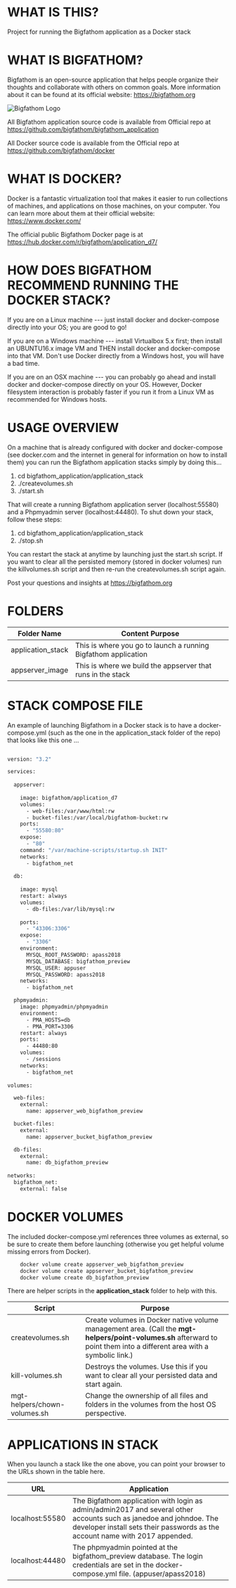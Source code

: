 WHAT IS THIS?
=============
Project for running the Bigfathom application as a Docker stack

WHAT IS BIGFATHOM?
==================
Bigfathom is an open-source application that helps people organize their thoughts
and collaborate with others on common goals.  More information about it 
can be found at its official website: https://bigfathom.org

![Bigfathom Logo](https://github.com/bigfathom/docker/blob/master/misc/bigfathom_arrows_logo_plus_title.png) 

All Bigfathom application source code is available from Official repo at https://github.com/bigfathom/bigfathom_application

All Docker source code is available from the Official repo at https://github.com/bigfathom/docker 

WHAT IS DOCKER?
===============
Docker is a fantastic virtualization tool that makes it easier to run collections
of machines, and applications on those machines, on your computer.  You can learn
more about them at their official website: https://www.docker.com/

The official public Bigfathom Docker page is at https://hub.docker.com/r/bigfathom/application_d7/

HOW DOES BIGFATHOM RECOMMEND RUNNING THE DOCKER STACK?
======================================================
If you are on a Linux machine --- just install docker and docker-compose
directly into your OS; you are good to go!

If you are on a Windows machine --- install Virtualbox 5.x first; then install
an UBUNTU16.x image VM and THEN install docker and docker-compose into that
VM.  Don't use Docker directly from a Windows host, you will have a bad time.

If you are on an OSX machine --- you can probably go ahead and install 
docker and docker-compose directly on your OS.  However, Docker filesystem interaction
is probably faster if you run it from a Linux VM as recommended for Windows hosts. 

USAGE OVERVIEW
==============
On a machine that is already configured with docker and docker-compose (see docker.com
and the internet in general for information on how to install them) you can run the
Bigfathom application stacks simply by doing this...

1. cd bigfathom_application/application_stack
2. ./createvolumes.sh
3. ./start.sh

That will create a running Bigfathom application server (localhost:55580) and a 
Phpmyadmin server (localhost:44480).  To shut down your stack, follow these
steps:

1. cd bigfathom_application/application_stack
2. ./stop.sh

You can restart the stack at anytime by launching just the start.sh script.
If you want to clear all the persisted memory (stored in docker volumes) run
the killvolumes.sh script and then re-run the createvolumes.sh script again.

Post your questions and insights at https://bigfathom.org

FOLDERS
=======

Folder Name | Content Purpose
------------ | -------------
application_stack | This is where you go to launch a running Bigfathom application
appserver_image | This is where we build the appserver that runs in the stack

STACK COMPOSE FILE
==================
An example of launching Bigfathom in a Docker stack is to have a docker-compose.yml
(such as the one in the application_stack folder of the repo) that looks like
this one ...

```dockerfile

version: "3.2"

services:
  
  appserver:
      
    image: bigfathom/application_d7
    volumes:
      - web-files:/var/www/html:rw
      - bucket-files:/var/local/bigfathom-bucket:rw
    ports:
      - "55580:80"
    expose:
      - "80"
    command: "/var/machine-scripts/startup.sh INIT"
    networks:
      - bigfathom_net
      
  db:
      
    image: mysql
    restart: always
    volumes:
      - db-files:/var/lib/mysql:rw
      
    ports:
      - "43306:3306"    
    expose:
      - "3306"
    environment:
      MYSQL_ROOT_PASSWORD: apass2018
      MYSQL_DATABASE: bigfathom_preview
      MYSQL_USER: appuser
      MYSQL_PASSWORD: apass2018
    networks:
      - bigfathom_net

  phpmyadmin:
    image: phpmyadmin/phpmyadmin
    environment:
      - PMA_HOSTS=db
      - PMA_PORT=3306
    restart: always
    ports:
      - 44480:80
    volumes:
      - /sessions
    networks:
      - bigfathom_net
      
volumes:

  web-files:
    external:
      name: appserver_web_bigfathom_preview

  bucket-files:
    external:
      name: appserver_bucket_bigfathom_preview

  db-files:
    external:
      name: db_bigfathom_preview
      
networks:
  bigfathom_net:
    external: false


```

DOCKER VOLUMES
==============
The included docker-compose.yml references three volumes as external,
so be sure to create them before launching (otherwise you get helpful 
volume missing errors from Docker).

```bash
    docker volume create appserver_web_bigfathom_preview
    docker volume create appserver_bucket_bigfathom_preview
    docker volume create db_bigfathom_preview
```

There are helper scripts in the **application_stack** folder to help with this.

Script  | Purpose
---- | ------------
createvolumes.sh | Create volumes in Docker native volume management area.  (Call the **mgt-helpers/point-volumes.sh** afterward to point them into a different area with a symbolic link.)
kill-volumes.sh | Destroys the volumes.  Use this if you want to clear all your persisted data and start again.
mgt-helpers/chown-volumes.sh | Change the ownership of all files and folders in the volumes from the host OS perspective.

APPLICATIONS IN STACK
=====================
When you launch a stack like the one above, you can point your browser
to the URLs shown in the table here.

URL  | Application
---- | ------------
localhost:55580 | The Bigfathom application with login as admin/admin2017 and several other accounts such as janedoe and johndoe. The developer install sets their passwords as the account name with 2017 appended.
localhost:44480 | The phpmyadmin pointed at the bigfathom_preview database.  The login credentials are set in the docker-compose.yml file.  (appuser/apass2018)

